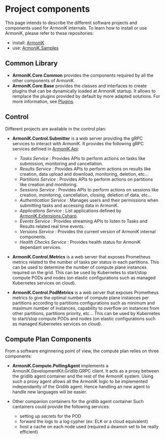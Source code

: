 
# Project components

This page intends to describe the different software projects and components used for ArmoniK internals. To learn how to install or use ArmoniK, please refer to these repositories:

- install: [ArmoniK](https://github.com/aneoconsulting/armonik)
- use: [ArmoniK.Samples](https://github.com/aneoconsulting/ArmoniK.Samples)

## Common Library

- **ArmoniK.Core.Common** provides the components required by all the other components of ArmoniK.
- **ArmoniK.Core.Base** provides the classes and interfaces to create plugins that can be dynamically loaded at ArmoniK startup. It allows to remplace the plugins provided by default by more adapted solutions. For more information, see [Plugins](7.plugins.md).

## Control

Different projects are available in the control plan:

- **ArmoniK.Control.Submitter** is a web server providing the gRPC services to interact with ArmoniK. It provides the following gRPC services defined in [ArmoniK.Api](https://github.com/aneoconsulting/ArmoniK.Api):

  - *Tasks Service* : Provides APIs to perform actions on tasks like submission, monitoring and cancellation.
  - *Results Service* : Provides APIs to perform actions on results like creation, data upload and download, monitoring, deletion, etc...
  - *Partitions Service* : Provides APIs to perform actions on partitions like creation and monitoring.
  - *Sessions Service* : Provides APIs to perform actions on sessions like creation, monitoring, cancellation, closing, deletion of data, etc...
  - *Authentication Service* : Manages users and their permissions when submitting tasks and accessing data in ArmoniK.
  - *Applications Service* : List applications defined by [ArmoniK.Extensions.Csharp](https://github.com/aneoconsulting/ArmoniK.Extensions.Csharp).
  - *Events Service* : Provides streaming APIs to listen to Tasks and Results related real time events.
  - *Versions Service* : Provides the current version of ArmoniK internal components.
  - *Health Checks Service* : Provides health status for ArmoniK dependant services.

- **ArmoniK.Control.Metrics** is a web server that exposes Prometheus metrics related to the number of tasks per status in each partitions. This can be used to determine the number of compute plane instances required on the grid. This can be used by Kubernetes to start/stop compute PODs and nodes (on elastic configurations such as managed Kubernetes services on cloud).

- **ArmoniK.Control.PodMetrics** is a web server that exposes Prometheus metrics to give the optimal number of compute plane instances per partitions according to partitions configurations such as minimum and maximum number of instances, capability to overflow on instances from other partitions, partitions priority, etc... This can be used by Kubernetes to start/stop compute PODs and nodes (on elastic configurations such as managed Kubernetes services on cloud).

## Compute Plan Components

From a software enginnering point of view, the compute plan relies on three components:

- **ArmoniK.Compute.PollingAgent** implements a ArmoniK.DevelopmentKit.Gridlib.GRPC client.
It acts as a proxy between the gridlib agent container and the rest of the ArmoniK system.
Using such a proxy agent allows all the ArmoniK logic to be implemented independantly of
the Gridlib agent. Hence handling an new agent to handle new languages will be easier.

- Other companion containers for the gridlib agent container Such cantainers could provide the following services:

  - setting up secrets for the POD
  - forward the logs to a log cypher (ex: ELK or a cloud equivalent)
  - host a cache on each node used (required a deamon set to be really efficient)
